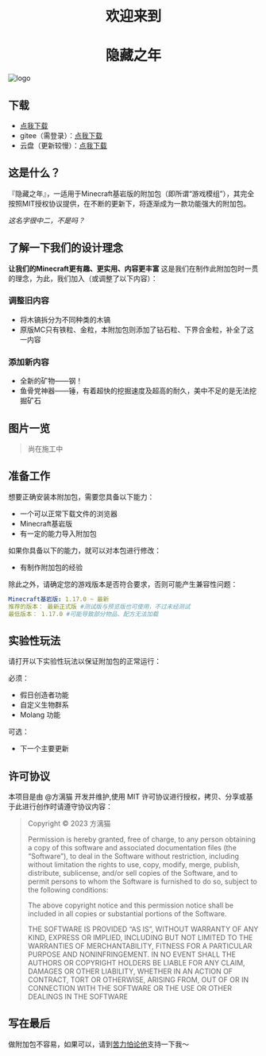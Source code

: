 <h1 align="center">欢迎来到</h1>
<h1 align="center">隐藏之年</h1>

![logo](%E9%9A%90%E8%97%8F%E4%B9%8B%E5%B9%B4%20(BEH)/pack_icon.png)

## 下载
- [点我下载](/assets/mods/latest.mcaddon)
- gitee（需登录）：[点我下载](https://gitee.com/harain/Hidden-Years-Project/releases)
- 云盘（更新较慢）：[点我下载](https://gitee.com/harain/Hidden-Years-Project/releases)

## 这是什么？
『隐藏之年』，一适用于Minecraft基岩版的附加包（即所谓“游戏模组”），其完全按照MIT授权协议提供，在不断的更新下，将逐渐成为一款功能强大的附加包。

_这名字很中二，不是吗？_

## 了解一下我们的设计理念
__让我们的Minecraft更有趣、更实用、内容更丰富__
这是我们在制作此附加包时一贯的理念，为此，我们加入（或调整了以下内容）：
### 调整旧内容
- 将木镐拆分为不同种类的木镐
- 原版MC只有铁粒、金粒，本附加包则添加了钻石粒、下界合金粒，补全了这一内容

### 添加新内容
- 全新的矿物——钢！
- 鱼骨党神器——锤，有着超快的挖掘速度及超高的耐久，美中不足的是无法挖掘矿石

## 图片一览 
> 尚在施工中

## 准备工作

想要正确安装本附加包，需要您具备以下能力：

- 一个可以正常下载文件的浏览器
- Minecraft基岩版
- 有一定的能力导入附加包

如果你具备以下的能力，就可以对本包进行修改：
- 有制作附加包的经验

除此之外，请确定您的游戏版本是否符合要求，否则可能产生兼容性问题：
```yaml
Minecraft基岩版: 1.17.0 ~ 最新
推荐的版本： 最新正式版 #测试版与预览版也可使用，不过未经测试
最低版本： 1.17.0 #可能导致部分物品、配方无法加载
```

## 实验性玩法
请打开以下实验性玩法以保证附加包的正常运行：

必须：
- 假日创造者功能
- 自定义生物群系
- Molang 功能

可选：
- 下一个主要更新


## 许可协议


本项目是由 @方漓猫 开发并维护,使用 MIT 许可协议进行授权，拷贝、分享或基于此进行创作时请遵守协议内容：


> Copyright © 2023 方漓猫
>
> Permission is hereby granted, free of charge, to any person obtaining a copy of this software and associated documentation files (the “Software”), to deal in the Software without restriction, including without limitation the rights to use, copy, modify, merge, publish, distribute, sublicense, and/or sell copies of the Software, and to permit persons to whom the Software is furnished to do so, subject to the following conditions:
>
> The above copyright notice and this permission notice shall be included in all copies or substantial portions of the Software.
>
> THE SOFTWARE IS PROVIDED “AS IS”, WITHOUT WARRANTY OF ANY KIND, EXPRESS OR IMPLIED, INCLUDING BUT NOT LIMITED TO THE WARRANTIES OF MERCHANTABILITY, FITNESS FOR A PARTICULAR PURPOSE AND NONINFRINGEMENT. IN NO EVENT SHALL THE AUTHORS OR COPYRIGHT HOLDERS BE LIABLE FOR ANY CLAIM, DAMAGES OR OTHER LIABILITY, WHETHER IN AN ACTION OF CONTRACT, TORT OR OTHERWISE, ARISING FROM, OUT OF OR IN CONNECTION WITH THE SOFTWARE OR THE USE OR OTHER DEALINGS IN THE SOFTWARE

## 写在最后
做附加包不容易，如果可以，请到[苦力怕论他](https://klpbbs.com/space-uid-855752.html)支持一下我～